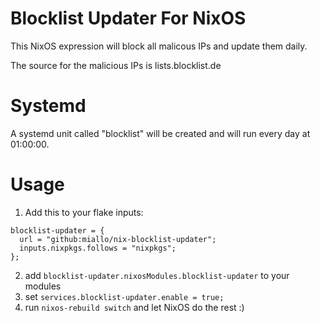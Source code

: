 # Blocklist Updater For NixOS

This NixOS expression will block all malicous IPs and update them daily.

The source for the malicious IPs is lists.blocklist.de

# Systemd

A systemd unit called "blocklist" will be created and will run every day at 01:00:00.

# Usage

1. Add this to your flake inputs:
```
blocklist-updater = {
  url = "github:miallo/nix-blocklist-updater";
  inputs.nixpkgs.follows = "nixpkgs";
};
```
2. add `blocklist-updater.nixosModules.blocklist-updater` to your modules
3. set `services.blocklist-updater.enable = true;`
4. run ```nixos-rebuild switch``` and let NixOS do the rest :)
